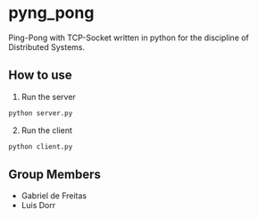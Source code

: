 # pyng_pong

Ping-Pong with TCP-Socket written in python for the discipline of Distributed Systems.

## How to use

1. Run the server

```bash
python server.py
```

2. Run the client

```bash
python client.py
```

## Group Members

- Gabriel de Freitas
- Luis Dorr
